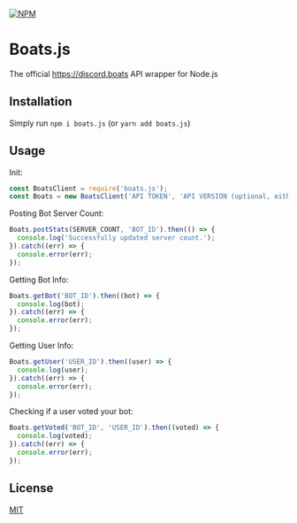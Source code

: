 [![NPM](https://nodei.co/npm/boats.js.png?downloads=true&downloadRank=true&stars=true)](https://nodei.co/npm/boats.js)

# Boats.js
The official https://discord.boats API wrapper for Node.js

## Installation
Simply run `npm i boats.js` (or `yarn add boats.js`)

## Usage
Init:
```js
const BoatsClient = require('boats.js');
const Boats = new BoatsClient('API TOKEN', 'API VERSION (optional, either "v1" or "v2")');
```

Posting Bot Server Count:
```js
Boats.postStats(SERVER_COUNT, 'BOT_ID').then(() => {
  console.log('Successfully updated server count.');
}).catch((err) => {
  console.error(err);
});
```

Getting Bot Info:
```js
Boats.getBot('BOT_ID').then((bot) => {
  console.log(bot);
}).catch((err) => {
  console.error(err);
});
```

Getting User Info:
```js
Boats.getUser('USER_ID').then((user) => {
  console.log(user);
}).catch((err) => {
  console.error(err);
});
```

Checking if a user voted your bot:
```js
Boats.getVoted('BOT_ID', 'USER_ID').then((voted) => {
  console.log(voted);
}).catch((err) => {
  console.error(err);
});
```

## License
[MIT](LICENSE)
